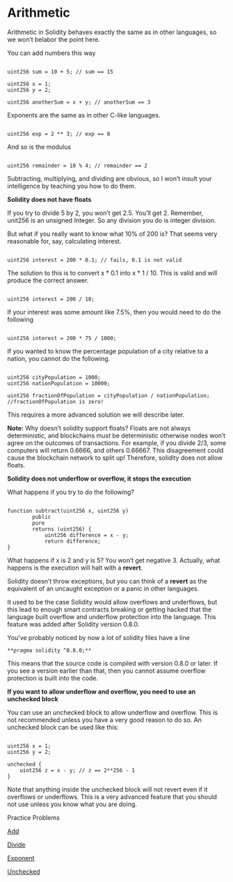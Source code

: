 # Arithmetic

Arithmetic in Solidity behaves exactly the same as in other languages, so we won’t belabor the point here.

You can add numbers this way

```solidity

uint256 sum = 10 + 5; // sum == 15

uint256 x = 1;
uint256 y = 2;

uint256 anotherSum = x + y; // anotherSum == 3
```

Exponents are the same as in other C-like languages.

```solidity

uint256 exp = 2 ** 3; // exp == 8
```

And so is the modulus

```solidity

uint256 remainder = 10 % 4; // remainder == 2
```

Subtracting, multiplying, and dividing are obvious, so I won’t insult your intelligence by teaching you how to do them.

**Solidity does not have floats**

If you try to divide 5 by 2, you won’t get 2.5. You’ll get 2. Remember, unit256 is an unsigned Integer. So any division you do is integer division.

But what if you really want to know what 10% of 200 is? That seems very reasonable for, say, calculating interest.

```solidity

uint256 interest = 200 * 0.1; // fails, 0.1 is not valid
```

The solution to this is to convert x * 0.1 into x * 1 / 10. This is valid and will produce the correct answer.

```solidity

uint256 interest = 200 / 10;
```

If your interest was some amount like 7.5%, then you would need to do the following

```solidity

uint256 interest = 200 * 75 / 1000;
```

If you wanted to know the percentage population of a city relative to a nation, you cannot do the following.

```solidity

uint256 cityPopulation = 1000;
uint256 nationPopulation = 10000;

uint256 fractionOfPopulation = cityPopulation / nationPopulation;
//fractionOfPopulation is zero!
```

This requires a more advanced solution we will describe later.

**Note:** Why doesn’t solidity support floats? Floats are not always deterministic, and blockchains must be deterministic otherwise nodes won’t agree on the outcomes of transactions. For example, if you divide 2/3, some computers will return 0.6666, and others 0.66667. This disagreement could cause the blockchain network to split up! Therefore, solidity does not allow floats.

**Solidity does not underflow or overflow, it stops the execution**

What happens if you try to do the following?

```solidity

function subtract(uint256 x, uint256 y) 
        public 
        pure 
        returns (uint256) {
            uint256 difference = x - y;
            return difference;
}
```

What happens if x is 2 and y is 5? You won’t get negative 3. Actually, what happens is the execution will halt with a **revert**.

Solidity doesn’t throw exceptions, but you can think of a **revert** as the equivalent of an uncaught exception or a panic in other languages.

It used to be the case Solidity would allow overflows and underflows, but this lead to enough smart contracts breaking or getting hacked that the language built overflow and underflow protection into the language. This feature was added after Solidity version 0.8.0.

You’ve probably noticed by now a lot of solidity files have a line

```solidity
**pragma solidity ^0.8.0;**    
```

This means that the source code is compiled with version 0.8.0 or later. If you see a version earlier than that, then you cannot assume overflow protection is built into the code.

**If you want to allow underflow and overflow, you need to use an unchecked block**

You can use an unchecked block to allow underflow and overflow. This is not recommended unless you have a very good reason to do so. An unchecked block can be used like this:

```solidity

uint256 x = 1;
uint256 y = 2;

unchecked {
    uint256 z = x - y; // z == 2**256 - 1
}
```

Note that anything inside the unchecked block will not revert even if it overflows or underflows. This is a very advanced feature that you should not use unless you know what you are doing.

Practice Problems

[Add](https://github.com/RareSkills/Solidity-Exercises/tree/main/Add)

[Divide](https://github.com/RareSkills/Solidity-Exercises/tree/main/Divide)

[Exponent](https://github.com/RareSkills/Solidity-Exercises/tree/main/Exponent)

[Unchecked](https://github.com/RareSkills/Solidity-Exercises/tree/main/Unchecked)
